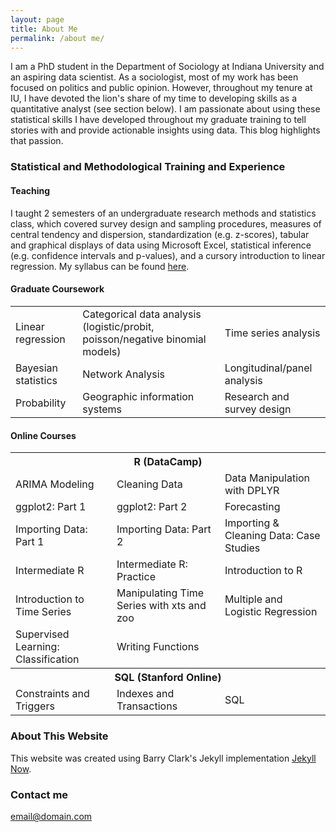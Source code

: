 ```yaml
---
layout: page
title: About Me
permalink: /about me/
---
```


I am a PhD student in the Department of Sociology at Indiana University and an aspiring data scientist. As a sociologist, most of my work has been focused on politics and public opinion. However, throughout my tenure at IU, I have devoted the lion's share of my time to developing skills as a quantitative analyst (see section below). I am passionate about using these statistical skills I have developed throughout my graduate training to tell stories with and provide actionable insights using data. This blog highlights that passion. 

### Statistical and Methodological Training and Experience
#### Teaching
I taught 2 semesters of an undergraduate research methods and statistics class, which covered survey design and sampling procedures, measures of central tendency and dispersion, standardization (e.g. z-scores), tabular and graphical displays of data using Microsoft Excel, statistical inference (e.g. confidence intervals and p-values), and a cursory introduction to linear regression. My syllabus can be found [here](https://iu.app.box.com/file/283732193861).

#### Graduate Coursework
<table class="tg">
  <tr>
    <td> Linear regression </td>
    <td> Categorical data analysis (logistic/probit, poisson/negative binomial models) </td>
    <td> Time series analysis </td>
  </tr>
    <td> Bayesian statistics </td>
    <td> Network Analysis </td>
    <td> Longitudinal/panel analysis </td>
  <tr>
    <td> Probability </td>
    <td> Geographic information systems </td>
    <td> Research and survey design </td>
  </tr>
  <tr>
  </tr>
</table>

#### Online Courses 
<table class="tg">
  <tr>
    <th class="tg-us36" colspan="3"> R (DataCamp) </th>
  </tr>
  <tr>
    <td class="tg-us36"> ARIMA Modeling </td>
    <td class="tg-us36"> Cleaning Data </td>
    <td class="tg-us36"> Data Manipulation with DPLYR </td>
  </tr>
  <tr>
    <td class="tg-us36"> ggplot2: Part 1 </td>
    <td class="tg-us36"> ggplot2: Part 2 </td>
    <td class="tg-us36"> Forecasting </td>
  </tr>
  <tr>
    <td class="tg-yw4l"> Importing Data: Part 1 </td>
    <td class="tg-yw4l"> Importing Data: Part 2 </td>
    <td class="tg-yw4l"> Importing & Cleaning Data: Case Studies </td>
  </tr>
  <tr>
    <td class="tg-yw4l"> Intermediate R </td>
    <td class="tg-yw4l"> Intermediate R: Practice </td>
    <td class="tg-yw4l"> Introduction to R </td>
  </tr>
  <tr>
    <td class="tg-yw4l"> Introduction to Time Series </td>
    <td class="tg-yw4l"> Manipulating Time Series with xts and zoo </td>
    <td class="tg-yw4l"> Multiple and Logistic Regression </td>
  </tr>
   <tr>
    <td class="tg-yw4l"> Supervised Learning: Classification </td>
    <td class="tg-yw4l"> Writing Functions </td>
    <td class="tg-yw4l"></td>
  </tr>
  <tr>
    <th class="tg-yw4l" colspan="3"> SQL (Stanford Online) </td>
  </tr>
  <tr>
    <td class="tg-yw4l"> Constraints and Triggers </td>
     <td class="tg-yw4l"> Indexes and Transactions </td>
    <td class="tg-yw4l"> SQL </td>
  </tr>
</table>




### About This Website
This website was created using Barry Clark's Jekyll implementation [Jekyll Now](https://github.com/barryclark/jekyll-now). 

### Contact me

[email@domain.com](mailto:email@domain.com)
